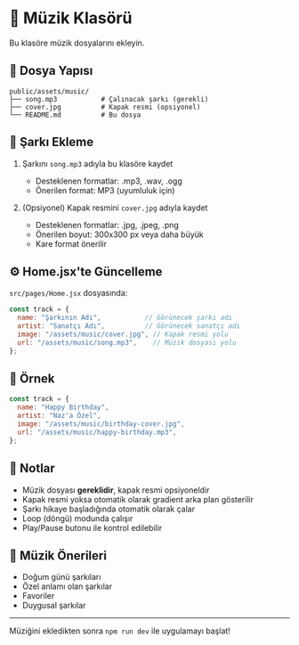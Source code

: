 # 🎵 Müzik Klasörü

Bu klasöre müzik dosyalarını ekleyin.

## 📁 Dosya Yapısı

```
public/assets/music/
├── song.mp3           # Çalınacak şarkı (gerekli)
├── cover.jpg          # Kapak resmi (opsiyonel)
└── README.md          # Bu dosya
```

## 🎵 Şarkı Ekleme

1. Şarkını `song.mp3` adıyla bu klasöre kaydet
   - Desteklenen formatlar: .mp3, .wav, .ogg
   - Önerilen format: MP3 (uyumluluk için)

2. (Opsiyonel) Kapak resmini `cover.jpg` adıyla kaydet
   - Desteklenen formatlar: .jpg, .jpeg, .png
   - Önerilen boyut: 300x300 px veya daha büyük
   - Kare format önerilir

## ⚙️ Home.jsx'te Güncelleme

`src/pages/Home.jsx` dosyasında:

```javascript
const track = {
  name: "Şarkının Adı",           // Görünecek şarkı adı
  artist: "Sanatçı Adı",          // Görünecek sanatçı adı
  image: "/assets/music/cover.jpg", // Kapak resmi yolu
  url: "/assets/music/song.mp3",    // Müzik dosyası yolu
};
```

## 🎨 Örnek

```javascript
const track = {
  name: "Happy Birthday",
  artist: "Naz'a Özel",
  image: "/assets/music/birthday-cover.jpg",
  url: "/assets/music/happy-birthday.mp3",
};
```

## 📝 Notlar

- Müzik dosyası **gereklidir**, kapak resmi opsiyoneldir
- Kapak resmi yoksa otomatik olarak gradient arka plan gösterilir
- Şarkı hikaye başladığında otomatik olarak çalar
- Loop (döngü) modunda çalışır
- Play/Pause butonu ile kontrol edilebilir

## 🎵 Müzik Önerileri

- Doğum günü şarkıları
- Özel anlamı olan şarkılar
- Favoriler
- Duygusal şarkılar

---

Müziğini ekledikten sonra `npm run dev` ile uygulamayı başlat!

